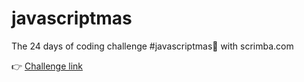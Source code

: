 # javascriptmas
The 24 days of coding challenge #javascriptmas🎅 with scrimba.com

👉  [Challenge link](https://scrimba.com/learn/adventcalendar)

